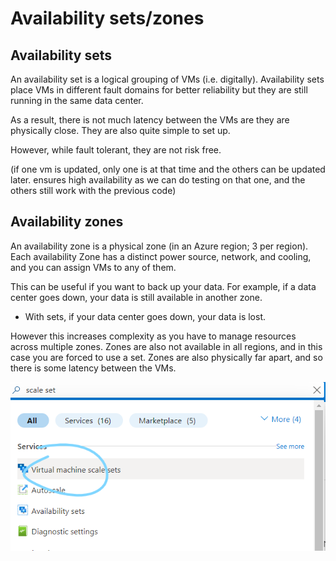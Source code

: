 # Availability sets/zones

## Availability sets

An availability set is a logical grouping of VMs (i.e. digitally). Availability sets place VMs in different fault domains for better reliability but they are still running in the same data center.

As a result, there is not much latency between the VMs are they are physically close. They are also quite simple to set up.

However, while fault tolerant, they are not risk free. 

(if one vm is updated, only one is at that time and the others can be updated later. ensures high availability as we can do testing on that one, and the others still work with the previous code)

## Availability zones

An availability zone is a physical zone (in an Azure region; 3 per region). Each availability Zone has a distinct power source, network, and cooling, and you can assign VMs to any of them. 

This can be useful if you want to back up your data. For example, if a data center goes down, your data is still available in another zone.
- With sets, if your data center goes down, your data is lost.

However this increases complexity as you have to manage resources across multiple zones. Zones are also not available in all regions, and in this case you are forced to use a set. Zones are also physically far apart, and so there is some latency between the VMs.



![alt text](image.png)